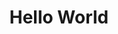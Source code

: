 ---
ee_id: '57'
site: '1'
type: '2'
long_id: 2009-034 Hello World
url: 2009-034-hello-world
title: Hello World
year: '2009'
medium: Pen on paper
commission:
add_credit:
dims:
pitch: "​Between 0-100 lines drawn to random points"
ps:
live_url:
related:
youtube:
imgs: hello-world-2009-034-digital-database-ih.jpg
subheading:
year2: '2009'
download:
add_credits:
related_code: https://github.com/coryarcangel/Hp-Pen-Plotter-Hello-World
layout: things-i-made
---